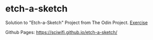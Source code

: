 # etch-a-sketch

Solution to "Etch-a-Sketch" Project from The Odin Project. [Exercise](https://www.theodinproject.com/courses/web-development-101/lessons/etch-a-sketch-project)

Github Pages:
https://sciwifi.github.io/etch-a-sketch/
